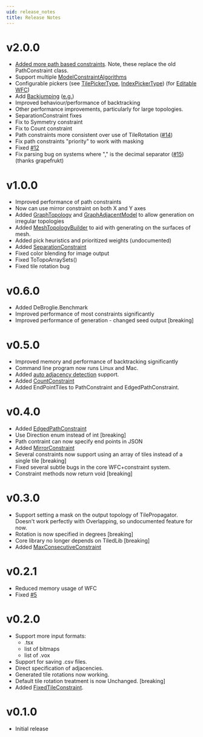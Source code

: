 ```yaml
---
uid: release_notes
title: Release Notes
---
```

# v2.0.0
   * [Added more path based constraints](path_constraints.md). Note, these replace the old PathConstraint class.
   * Support multiple [ModelConstraintAlgorithms](xref:DeBroglie.Wfc.ModelConstraintAlgorithm)
   * Configurable pickers (see [TilePickerType](xref:DeBroglie.TilePickerType), [IndexPickerType](xref:DeBroglie.IndexPickerType)) (for [Editable WFC](https://www.boristhebrave.com/2022/04/25/editable-wfc/))
   * Add [Backjumping](xref:DeBroglie.BacktrackType.Backjump) ([e.g.](https://twitter.com/boris_brave/status/1485006264119799811))
   * Improved behaviour/performance of backtracking
   * Other performance improvements, particularly for large topologies.
   * SeparationConstraint fixes
   * Fix to Symmetry constraint
   * Fix to Count constraint
   * Path constraints more consistent over use of TileRotation ([#14](https://github.com/BorisTheBrave/DeBroglie/issues/14))
   * Fix path constraints "priority" to work with masking
   * Fixed [#12](https://github.com/BorisTheBrave/DeBroglie/issues/12)
   * Fix parsing bug on systems where "," is the decimal separator ([#15](https://github.com/BorisTheBrave/DeBroglie/issues/15))(thanks grapefrukt)

# v1.0.0
 * Improved performance of path constraints
 * Now can use mirror constraint on both X and Y axes
 * Added [GraphTopology](xref:DeBroglie.Topo.GraphTopology) and [GraphAdjacentModel](xref:DeBroglie.Models.GraphAdjacentModel) to allow generation on irregular topologies
 * Added [MeshTopologyBuilder](xref:DeBroglie.Topo.MeshTopologyBuilder) to aid with generating on the surfaces of mesh.
 * Added pick heuristics and prioritized weights (undocumented)
 * Added [SeparationConstraint](xref:DeBroglie.Constraints.SeparationConstraint)
 * Fixed color blending for image output
 * Fixed ToTopoArraySets()
 * Fixed tile rotation bug


# v0.6.0
 * Added DeBroglie.Benchmark
 * Improved performance of most constraints significantly
 * Improved performance of generation - changed seed output [breaking]

# v0.5.0

* Improved memory and performance of backtracking significantly
* Command line program now runs Linux and Mac.
* Added [auto adjacency detection](adjacency.md#auto-adjacency) support.
* Added [CountConstraint](xref:DeBroglie.Constraints.CountConstraint)
* Added EndPointTiles to PathConstraint and EdgedPathConstraint.

# v0.4.0

* Added [EdgedPathConstraint](xref:DeBroglie.Constraints.EdgedPathConstraint)
* Use Direction enum instead of int [breaking]
* Path contraint can now specify end points in JSON
* Added [MirrorConstraint](xref:DeBroglie.Constraints.MirrorConstraint)
* Several constraints now support using an array of tiles instead of a single tile [breaking]
* Fixed several subtle bugs in the core WFC+constraint system.
* Constraint methods now return void [breaking]

# v0.3.0

* Support setting a mask on the output topology of TilePropagator. Doesn't work perfectly with Overlapping, so undocumented feature for now.
* Rotation is now specified in degrees [breaking]
* Core library no longer depends on TiledLib [breaking]
* Added [MaxConsecutiveConstraint](xref:DeBroglie.Constraints.MaxConsecutiveConstraint)

# v0.2.1

* Reduced memory usage of WFC
* Fixed [#5](https://github.com/BorisTheBrave/DeBroglie/issues/5)

# v0.2.0

* Support more input formats:
  * .tsx
  * list of bitmaps
  * list of .vox
* Support for saving .csv files.
* Direct specification of adjacencies.
* Generated tile rotations now working.
* Default tile rotation treatment is now Unchanged. [breaking]
* Added [FixedTileConstraint](xref:DeBroglie.Constraints.FixedTileConstraint).

# v0.1.0

* Initial release